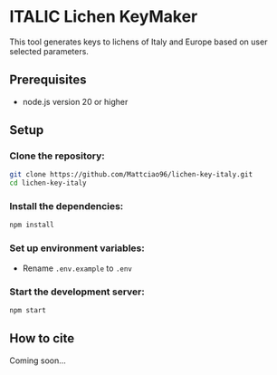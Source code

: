 # ITALIC Lichen KeyMaker

This tool generates keys to lichens of Italy and Europe based on user selected parameters.

## Prerequisites

- node.js version 20 or higher

## Setup

### Clone the repository:
```bash
git clone https://github.com/Mattciao96/lichen-key-italy.git
cd lichen-key-italy
```
### Install the dependencies:
```bash
npm install
```
### Set up environment variables:
- Rename `.env.example` to `.env`

### Start the development server:
```bash
npm start
```

## How to cite
Coming soon...